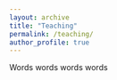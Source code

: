 ```yaml
---
layout: archive
title: "Teaching"
permalink: /teaching/
author_profile: true
---
```



Words words words words 
